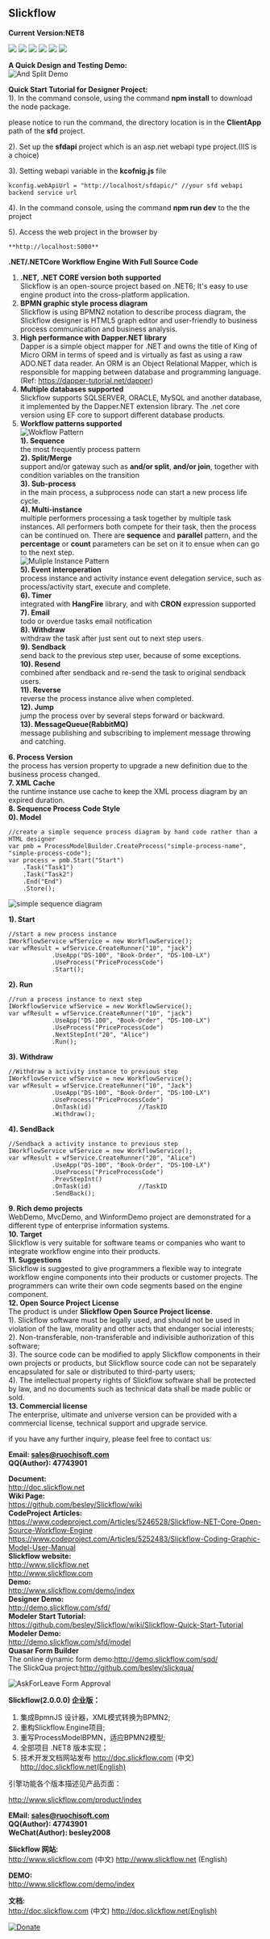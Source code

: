 ## Slickflow
**Current Version:NET8**

![](https://img.shields.io/github/stars/besley/slickflow.svg) 
![](https://img.shields.io/github/forks/besley/slickflow.svg) 
![](https://img.shields.io/github/tag/besley/slickflow.svg) 
![](https://img.shields.io/github/release/besley/slickflow.svg) 
![](https://img.shields.io/nuget/dt/Slickflow.Engine.svg) 
![](https://img.shields.io/github/issues/besley/slickflow.svg) 


**A Quick Design and Testing Demo:**  
![And Split Demo](https://github.com/besley/besley.github.io/blob/master/Gif/slickflow-andsplit-demo.gif)

**Quick Start Tutorial for Designer Project:**  
1). In the command console, using the command **npm install** to download the node package.

   please notice to run the command, the directory location is in the **ClientApp** path of the **sfd** project.

2). Set up the **sfdapi** project which is an asp.net webapi type project.(IIS is a choice)

3). Setting webapi variable in the **kcofnig.js** file

    kconfig.webApiUrl = "http://localhost/sfdapic/" //your sfd webapi backend service url

4). In the command console, using the command **npm run dev** to the the project

5). Access the web project in the browser by 

    **http://localhost:5000**

**.NET/.NETCore Workflow Engine With Full Source Code** 
1. **.NET, .NET CORE version both supported**  
 Slickflow is an open-source project based on .NET6; It's easy to use engine product into the cross-platform application.  
2. **BPMN graphic style process diagram**   
 Slickflow is using BPMN2 notation to describe process diagram, the Slickflow designer is HTML5 graph editor and user-friendly to business process communication and business analysis.  
3. **High performance with Dapper.NET library**  
 Dapper is a simple object mapper for .NET and owns the title of King of Micro ORM in terms of speed and is virtually as fast as using a raw ADO.NET data reader. An ORM is an Object Relational Mapper, which is responsible for mapping between database and programming language.
(Ref: https://dapper-tutorial.net/dapper)  
 4. **Multiple databases supported**  
 Slickflow supports SQLSERVER, ORACLE, MySQL and another database, it implemented by the Dapper.NET extension library. The .net core version using EF core to support different database products.  
5. **Workflow patterns supported**  
![Wokflow Pattern](http://www.slickflow.com/content/img/sfterm-en.png)  
 **1). Sequence**  
    the most frequently process pattern   
 **2). Split/Merge**  
   support and/or gateway such as **and/or split**, **and/or join**, together with  condition variables on the transition  
 **3). Sub-process**  
    in the main process, a subprocess node can start a new process life cycle.  
 **4). Multi-instance**  
   multiple performers processing a task together by multiple task instances. All performers both compete for their task, then the process can be continued on. There are **sequence** and **parallel** pattern, and the **percentage** or **count** parameters can be set on it to ensue when can go to the next step.   
    ![Muliple Instance Pattern](http://www.slickflow.com/content/img/wfpattern-mi-en.png)  
 **5). Event interoperation**  
   process instance and activity instance event delegation service, such as process/activity start, execute and complete.  
 **6). Timer**  
   integrated with **HangFire** library, and with **CRON** expression supported  
 **7). Email**  
   todo or overdue tasks email notification  
 **8). Withdraw**  
	withdraw the task after just sent out to next step users.  
 **9). Sendback**  
    send back to the previous step user, because of some exceptions.  
 **10). Resend**  
    combined after sendback and re-send the task to original sendback users.  
 **11). Reverse**  
    reverse the process instance alive when completed.  
 **12). Jump**  
    jump the process over by several steps forward or backward.   
 **13). MessageQueue(RabbitMQ)**  
    message publishing and subscribing to implement message throwing and catching. 
    
**6. Process Version**  
     the process has version property to upgrade a new definition due to the business process changed.    
**7. XML Cache**    
     the runtime instance use cache to keep the XML process diagram by an expired duration.  
**8. Sequence Process Code Style**  
 **0). Model**  
	
    //create a simple sequence process diagram by hand code rather than a HTML designer  
    var pmb = ProcessModelBuilder.CreateProcess("simple-process-name", "simple-process-code");
	var process = pmb.Start("Start")
		.Task("Task1")
		.Task("Task2")
		.End("End")
		.Store();       

   ![simple sequence diagram](http://www.slickflow.com/content/img/simple-sequence.png)  
    
                
 **1). Start**  
    
    //start a new process instance
    IWorkflowService wfService = new WorkflowService();
    var wfResult = wfService.CreateRunner("10", "jack")
                .UseApp("DS-100", "Book-Order", "DS-100-LX")
                .UseProcess("PriceProcessCode")
                .Start();

 **2). Run**  
    
    //run a process instance to next step
    IWorkflowService wfService = new WorkflowService();
    var wfResult = wfService.CreateRunner("10", "jack")
                .UseApp("DS-100", "Book-Order", "DS-100-LX")
                .UseProcess("PriceProcessCode")
                .NextStepInt("20", "Alice")
                .Run();
				 
 **3). Withdraw**  
    
    //Withdraw a activity instance to previous step
    IWorkflowService wfService = new WorkflowService();
    var wfResult = wfService.CreateRunner("10", "Jack")
                .UseApp("DS-100", "Book-Order", "DS-100-LX")
                .UseProcess("PriceProcessCode")
                .OnTask(id)             //TaskID
                .Withdraw();

 **4). SendBack**  
    
    //Sendback a activity instance to previous step
    IWorkflowService wfService = new WorkflowService();
    var wfResult = wfService.CreateRunner("20", "Alice")
                .UseApp("DS-100", "Book-Order", "DS-100-LX")
                .UseProcess("PriceProcessCode")
                .PrevStepInt()
                .OnTask(id)             //TaskID
                .SendBack();

**9. Rich demo projects**  
  WebDemo, MvcDemo, and WinformDemo project are demonstrated for a different type of enterprise information systems.   
**10. Target**  
  Slickflow is very suitable for software teams or companies who want to integrate workflow engine into their products.  
**11. Suggestions**  
  Slickflow is suggested to give programmers a flexible way to integrate workflow engine components into their products or customer projects. The programmers can write their own code segments based on the engine component.   
**12. Open Source Project License**    
 The product is under **Slickflow Open Source Project license**.    
 1). Slickflow software must be legally used, and should not be used in violation of the law, morality and other acts that endanger social interests;  
 2). Non-transferable, non-transferable and indivisible authorization of this software;  
 3). The source code can be modified to apply Slickflow components in their own projects or products, but Slickflow source code can not be separately encapsulated for sale or distributed to third-party users;  
 4). The intellectual property rights of Slickflow software shall be protected by law, and no documents such as technical data shall be made public or sold.  
**13. Commercial license**  
 The enterprise, ultimate and universe version can be provided with a commercial license, technical support and upgrade service.
 
 if you have any further inquiry, please feel free to contact us:   

**Email: sales@ruochisoft.com**  
**QQ(Author): 47743901**

**Document:**  
http://doc.slickflow.net  
**Wiki Page:**  
https://github.com/besley/Slickflow/wiki  
**CodeProject Articles:**  
https://www.codeproject.com/Articles/5246528/Slickflow-NET-Core-Open-Source-Workflow-Engine 
https://www.codeproject.com/Articles/5252483/Slickflow-Coding-Graphic-Model-User-Manual  
**Slickflow website:**  
http://www.slickflow.net  
http://www.slickflow.com  
**Demo:**  
http://www.slickflow.com/demo/index  
**Designer Demo:**  
http://demo.slickflow.com/sfd/  
**Modeler Start Tutorial:**  
https://github.com/besley/Slickflow/wiki/Slickflow-Quick-Start-Tutorial  
**Modeler Demo:**  
http://demo.slickflow.com/sfd/model  
**Quasar Form Builder**  
The online dynamic form demo:http://demo.slickflow.com/sqd/   
The SlickQua project:http://github.com/besley/slickqua/   

![AskForLeave Form Approval](https://github.com/besley/besley.github.io/blob/master/Gif/SlickQua-Ask4Leave-Demo.gif)  

**Slickflow(2.0.0.0) 企业版：** 


1. 集成BpmnJS 设计器，XML模式转换为BPMN2;
2. 重构Slickflow.Engine项目;
3. 重写ProcessModelBPMN，适应BPMN2模型;
4. 全部项目 .NET8 版本实现；
5. 技术开发文档网站发布
	http://doc.slickflow.com (中文) 
	http://doc.slickflow.net(English) 
	

引擎功能各个版本描述见产品页面：

http://www.slickflow.com/product/index 


**EMail: sales@ruochisoft.com**  
**QQ(Author): 47743901**  
**WeChat(Author): besley2008**  


**Slickflow 网站:**  
http://www.slickflow.com  (中文) 
http://www.slickflow.net (English) 

**DEMO:**  
http://www.slickflow.com/demo/index  

**文档:**  
http://doc.slickflow.com (中文) 
http://doc.slickflow.net(English) 

[![Donate](https://img.shields.io/badge/Donate-PayPal-green.svg)](william.ligong@yahoo.com)
